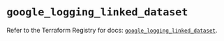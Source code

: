 # `google_logging_linked_dataset`

Refer to the Terraform Registry for docs: [`google_logging_linked_dataset`](https://registry.terraform.io/providers/hashicorp/google/6.49.2/docs/resources/logging_linked_dataset).
